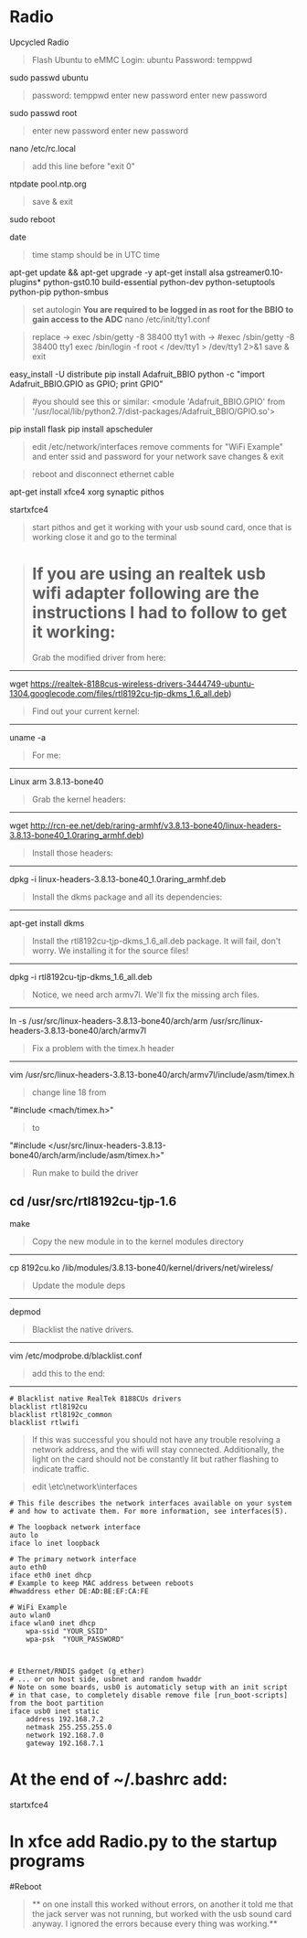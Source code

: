 Radio
=====

Upcycled Radio 

>Flash Ubuntu to eMMC
>Login: ubuntu
>Password: temppwd
 
sudo passwd ubuntu
>password: temppwd
>enter new password
>enter new password
 
sudo passwd root
>enter new password
>enter new password
 
nano /etc/rc.local
>add this line before "exit 0" 

ntpdate pool.ntp.org

>save & exit
 
sudo reboot
 
date
>time stamp should be in UTC time
 
apt-get update && apt-get upgrade -y
apt-get install alsa gstreamer0.10-plugins* python-gst0.10 build-essential python-dev python-setuptools python-pip python-smbus
 
>set autologin **You are required to be logged in as root for the BBIO to gain access to the ADC**
nano /etc/init/tty1.conf
 
>replace -> exec /sbin/getty -8 38400 tty1
>with -> #exec /sbin/getty -8 38400 tty1
>        exec /bin/login -f root < /dev/tty1 > /dev/tty1 2>&1
>save & exit
 
easy_install -U distribute
pip install Adafruit_BBIO
python -c "import Adafruit_BBIO.GPIO as GPIO; print GPIO"
 
>#you should see this or similar:
>\<module 'Adafruit_BBIO.GPIO' from '/usr/local/lib/python2.7/dist-packages/Adafruit_BBIO/GPIO.so'\>
 
pip install flask
pip install apscheduler
 
>edit /etc/network/interfaces
>remove comments for "WiFi Example" and enter ssid and password for your network
>save changes & exit
 
>reboot and disconnect ethernet cable
 
apt-get install xfce4 xorg synaptic pithos
 
startxfce4
 
>start pithos and get it working with your usb sound card, once that is working close it and go to the terminal 


># If you are using an realtek usb wifi adapter following are the instructions I had to follow to get it working:
>Grab the modified driver from here:
---

wget https://realtek-8188cus-wireless-drivers-3444749-ubuntu-1304.googlecode.com/files/rtl8192cu-tjp-dkms_1.6_all.deb)

>Find out your current kernel:
---

uname -a

>For me:
---

Linux arm 3.8.13-bone40

>Grab the kernel headers:
---

wget http://rcn-ee.net/deb/raring-armhf/v3.8.13-bone40/linux-headers-3.8.13-bone40_1.0raring_armhf.deb)

>Install those headers:
---

dpkg -i linux-headers-3.8.13-bone40_1.0raring_armhf.deb

>Install the dkms package and all its dependencies:
---

apt-get install dkms

>Install the rtl8192cu-tjp-dkms_1.6_all.deb package. It will fail, don't worry. We installing it for the source files!
---

dpkg -i rtl8192cu-tjp-dkms_1.6_all.deb

>Notice, we need arch armv7l. We'll fix the missing arch files.
---

ln -s /usr/src/linux-headers-3.8.13-bone40/arch/arm /usr/src/linux-headers-3.8.13-bone40/arch/armv7l

>Fix a problem with the timex.h header
---

vim /usr/src/linux-headers-3.8.13-bone40/arch/armv7l/include/asm/timex.h

>change line 18 from

"#include \<mach/timex.h\>"

>to

"#include \</usr/src/linux-headers-3.8.13-bone40/arch/arm/include/asm/timex.h\>"

>Run make to build the driver

cd /usr/src/rtl8192cu-tjp-1.6
---
make

>Copy the new module in to the kernel modules directory
---

cp 8192cu.ko /lib/modules/3.8.13-bone40/kernel/drivers/net/wireless/

>Update the module deps
---

depmod

>Blacklist the native drivers.
---

vim /etc/modprobe.d/blacklist.conf

>add this to the end:
---

```
# Blacklist native RealTek 8188CUs drivers
blacklist rtl8192cu
blacklist rtl8192c_common
blacklist rtlwifi
```

>If this was successful you should not have any trouble resolving a network address, and the wifi will stay connected.  Additionally, the light on the card should not be constantly lit but rather flashing to indicate traffic.

>edit \etc\network\interfaces

```
# This file describes the network interfaces available on your system
# and how to activate them. For more information, see interfaces(5).

# The loopback network interface
auto lo
iface lo inet loopback

# The primary network interface
auto eth0
iface eth0 inet dhcp
# Example to keep MAC address between reboots
#hwaddress ether DE:AD:BE:EF:CA:FE

# WiFi Example
auto wlan0
iface wlan0 inet dhcp
    wpa-ssid "YOUR_SSID"
    wpa-psk  "YOUR_PASSWORD"
    


# Ethernet/RNDIS gadget (g_ether)
# ... or on host side, usbnet and random hwaddr
# Note on some boards, usb0 is automaticly setup with an init script
# in that case, to completely disable remove file [run_boot-scripts] from the boot partition
iface usb0 inet static
    address 192.168.7.2
    netmask 255.255.255.0
    network 192.168.7.0
    gateway 192.168.7.1
```

# At the end of ~/.bashrc add:

startxfce4

# In xfce add Radio.py to the startup programs

#Reboot
 
>** on one install this worked without errors, on another it told me that the jack server was not running, but worked with the usb sound card anyway.  I ignored the errors because every thing was working.**
